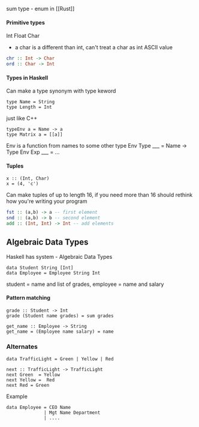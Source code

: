 sum type - enum in [[Rust]]

#### Primitive types
Int
Float 
Char
-  a char is a different than int, can't treat a char as int ASCII value

```haskell
chr :: Int -> Char
ord :: Char -> Int
```
#### Types in Haskell
Can make a type synonym with type keword
```
type Name = String
type Length = Int
```
just like C++

```
typeEnv a = Name -> a
type Matrix a = [[a]]
```
Env is a function from names to some other type
Env Type ___ = Name -> Type
Env Exp ___ = ...

#### Tuples
```
x :: (Int, Char)
x = (4, 'c')
```
Can make tuples of up to length 16, if you need more than 16 should rethink how you're writing your program

```haskell
fst :: (a,b) -> a -- first element
snd :: (a,b) -> b -- second element
add :: (Int, Int) -> Int -- add elements
```

## Algebraic Data Types
Haskell has system - Algebraic Data Types
```
data Student String [Int]
data Employee = Employee String Int
```
student = name and list of grades, employee = name and salary

#### Pattern matching
```
grade :: Student -> Int
grade (Student name grades) = sum grades

get_name :: Employee -> String
get_name = (Employee name salary) = name
```


### Alternates
```
data TrafficLight = Green | Yellow | Red

next :: TrafficLight -> TrafficLight
next Green  = Yellow
next Yellow =  Red
next Red = Green
```
Example
```
data Employee = CEO Name
			  | Mgt Name Department
			  | ....
```

